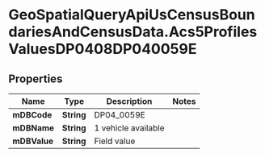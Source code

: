 # GeoSpatialQueryApiUsCensusBoundariesAndCensusData.Acs5ProfilesValuesDP0408DP040059E

## Properties

Name | Type | Description | Notes
------------ | ------------- | ------------- | -------------
**mDBCode** | **String** | DP04_0059E | 
**mDBName** | **String** | 1 vehicle available | 
**mDBValue** | **String** | Field value | 


